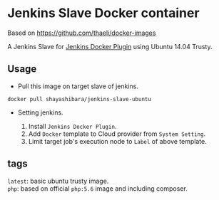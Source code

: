 Jenkins Slave Docker container
==============================

Based on https://github.com/thaeli/docker-images

A Jenkins Slave for [Jenkins Docker Plugin](https://wiki.jenkins-ci.org/display/JENKINS/Docker+Plugin) using Ubuntu 14.04 Trusty.

## Usage

- Pull this image on target slave of jenkins.

```
docker pull shayashibara/jenkins-slave-ubuntu
```

- Setting jenkins.

  1. Install `Jenkins Docker Plugin`.
  2. Add `Docker` template to Cloud provider from `System Setting`.
  3. Limit target job's execution node to `Label` of above template.

##  tags

`latest`: basic ubuntu trusty image.  
`php`: based on official `php:5.6` image and including composer. 
